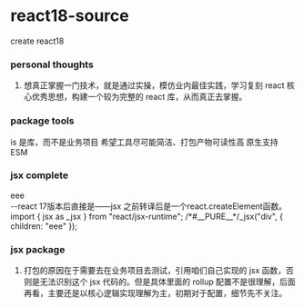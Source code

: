# react18-source

create react18

### personal thoughts

1. 想真正掌握一门技术，就是通过实操，模仿业内最佳实践，学习复刻 react 核心优秀思想，构建一个较为完整的 react 库，从而真正去掌握。

### package tools
is 
是库，而不是业务项目
希望工具尽可能简洁、打包产物可读性高
原生支持 ESM

### jsx complete

<div>eee</div>
--react 17版本后直接是——jsx 之前转译后是一个react.createElement函数。
import { jsx as _jsx } from "react/jsx-runtime";
/*#__PURE__*/_jsx("div", {
  children: "eee"
});

### jsx package 

1. 打包的原因在于需要去在业务项目去测试，引用咱们自己实现的 jsx 函数，否则是无法识别这个 jsx 代码的。但是具体里面的 rollup 配置不是很理解，后面再看，主要还是以核心逻辑实现理解为主，初期对于配置，细节先不关注。
